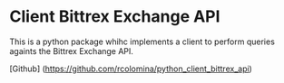 # Client Bittrex Exchange API

This is a python package whihc implements a client to perform queries againts the Bittrex Exchange API.

[Github] (https://github.com/rcolomina/python_client_bittrex_api)
